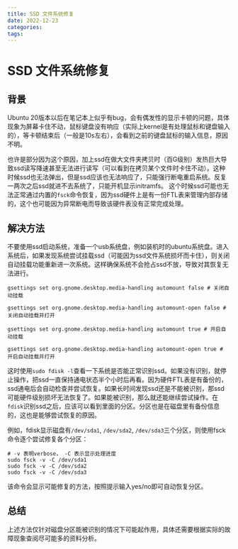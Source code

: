 ```yaml
---
title: SSD 文件系统修复
date: 2022-12-23
categories:
tags:
---
```


# SSD 文件系统修复

## 背景
Ubuntu 20版本以后在笔记本上似乎有bug，会有偶发性的显示卡顿的问题，具体现象为屏幕卡住不动，鼠标键盘没有响应（实际上kernel是有处理鼠标和键盘输入的），等卡顿结束后（一般是10s左右），会看到之前的键盘鼠标的输入信息，原因不明。

也许是部分因为这个原因，加上ssd在做大文件夹拷贝时（百G级别）发热巨大导致ssd读写降速甚至无法进行读写（可以看到在拷贝某个文件时卡住不动）。这种时候ssd也无法弹出，但是ssd应该也无法响应了，只能强行断电重启系统。反复一两次之后ssd就进不去系统了，只能开机显示initramfs。 这个时候ssd可能也无法正常通过内置的`fsck`命令恢复，因为ssd硬件上是有一份FTL表来管理内部存储的，这个也可能因为异常断电而导致该硬件表没有正常完成处理。

## 解决方法
不要使用ssd启动系统，准备一个usb系统盘，例如装机时的ubuntu系统盘。进入系统后，如果发现系统尝试挂载ssd（可能因为ssd文件系统损坏而卡住），则关闭自动挂载功能重新进一次系统。这样确保系统不会抢占ssd不放，导致对其恢复无法进行。

```shell
gsettings set org.gnome.desktop.media-handling automount false # 关闭自动挂载

gsettings set org.gnome.desktop.media-handling automount-open false # 关闭自动挂载并打开

gsettings set org.gnome.desktop.media-handling automount true # 开启自动挂载

gsettings set org.gnome.desktop.media-handling automount-open true # 开启自动挂载并打开
```

这时使用`sudo fdisk -l`查看一下系统是否能正常识别ssd。如果没有识别，就停止操作，把ssd一直保持通电状态半个小时后再看。因为硬件FTL表是有备份的，ssd通电后会自动检查并尝试恢复。如果长时间发现ssd还是不能被识别，那ssd可能硬件级别损坏无法恢复了。如果能被识别，那么就还能继续尝试操作。在`fdisk`识别ssd之后，应该可以看到里面的分区。分区也是在磁盘里有备份信息的，这也是能够尝试恢复的原因。

例如，fdisk显示磁盘有`/dev/sda1`, `/dev/sda2`, `/dev/sda3`三个分区，则使用fsck命令逐个尝试修复各个分区：

```shell
# -v 表明verbose， -C 表示显示处理进度
sudo fsck -v -C /dev/sda1
sudo fsck -v -C /dev/sda2
sudo fsck -v -C /dev/sda3
```

该命令会显示可能修复的方法，按照提示输入yes/no即可自动恢复分区。

## 总结
上述方法仅针对磁盘分区能被识别的情况下可能起作用，具体还需要根据实际的故障现象查阅尽可能多的资料分析。
